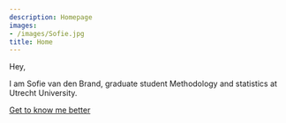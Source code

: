 ```yaml
---
description: Homepage
images:
- /images/Sofie.jpg
title: Home
---
```


Hey,

I am Sofie van den Brand, graduate student Methodology and statistics at Utrecht University. 

[Get to know me better](/about "Get to know me better")